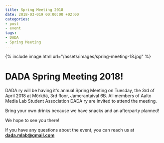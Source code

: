 ```yaml
---
title: Spring Meeting 2018
date: 2018-03-019 00:00:00 +02:00
categories:
- post
- event
tags:
- DADA
- Spring Meeting
---
```

{% include image.html url="/assets/images/spring-meeting-18.jpg" %}

# DADA Spring Meeting 2018!

DADA ry will be having it's annual Spring Meeting on Tuesday, the 3rd of April 2018 at Mörköä, 3rd floor, Jamerantaival 6B. 
All members of Aalto Media Lab Student Association DADA ry are invited to attend the meeting.

Bring your own drinks because we have snacks and an afterparty planned! 

We hope to see you there! 

If you have any questions about the event, you can reach us at **dada.mlab@gmail.com**